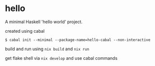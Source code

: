 # hello

A minimal Haskell 'hello world' project.

created using cabal

```
$ cabal init --minimal --package-name=hello-cabal --non-interactive
```

build and run using `nix build` and `nix run`

get flake shell via `nix develop` and use cabal commands
